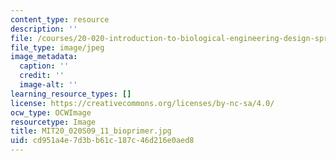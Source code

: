 ```yaml
---
content_type: resource
description: ''
file: /courses/20-020-introduction-to-biological-engineering-design-spring-2009/cd951a4e7d3bb61c187c46d216e0aed8_MIT20_020S09_11_bioprimer.jpg
file_type: image/jpeg
image_metadata:
  caption: ''
  credit: ''
  image-alt: ''
learning_resource_types: []
license: https://creativecommons.org/licenses/by-nc-sa/4.0/
ocw_type: OCWImage
resourcetype: Image
title: MIT20_020S09_11_bioprimer.jpg
uid: cd951a4e-7d3b-b61c-187c-46d216e0aed8
---
```

